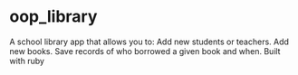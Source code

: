 # oop_library
A school library app that allows you to:  Add new students or teachers. Add new books. Save records of who borrowed a given book and when. Built with ruby
